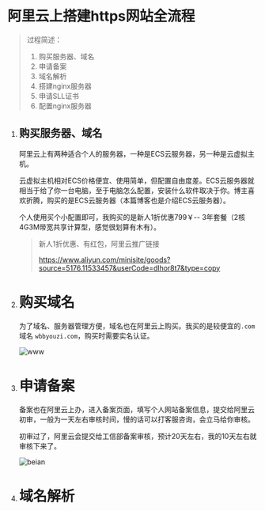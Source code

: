 # 阿里云上搭建https网站全流程

> 过程简述：
>
> 1. 购买服务器、域名
> 2. 申请备案
> 3. 域名解析
> 4. 搭建nginx服务器
> 5. 申请SLL证书
> 6. 配置nginx服务器

1. ## 购买服务器、域名 

   阿里云上有两种适合个人的服务器，一种是ECS云服务器，另一种是云虚拟主机。

   云虚拟主机相对ECS价格便宜、使用简单，但配置自由度差。ECS云服务器就相当于给了你一台电脑，至于电脑怎么配置，安装什么软件取决于你。博主喜欢折腾，购买的是ECS云服务器（本篇博客也是介绍ECS云服务器）。

    个人使用买个小配置即可，我购买的是新人1折优惠799￥-- 3年套餐（2核4G3M带宽共享计算型，感觉很划算有木有）。

   > 新人1折优惠、有红包，阿里云推广链接
   >
   > https://www.aliyun.com/minisite/goods?source=5176.11533457&userCode=dlhor8t7&type=copy

2. # 购买域名

   为了域名、服务器管理方便，域名也在阿里云上购买。我买的是较便宜的`.com`域名 `wbbyouzi.com`，购买时需要实名认证。

   ![www](/Users/binbinwang/workspace/bbNote/image/ali/www.png)

3. # 申请备案

   备案也在阿里云上办，进入备案页面，填写个人网站备案信息，提交给阿里云初审，一般为一天左右审核时间，慢的话可以打客服咨询，会立马给你审核。

   初审过了，阿里云会提交给工信部备案审核，预计20天左右，我的10天左右就审核下来了。

   ![beian](/Users/binbinwang/workspace/bbNote/image/ali/beian.png)

4. # 域名解析

   